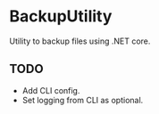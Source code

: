# BackupUtility

Utility to backup files using .NET core.

## TODO

 - Add CLI config.
 - Set logging from CLI as optional.